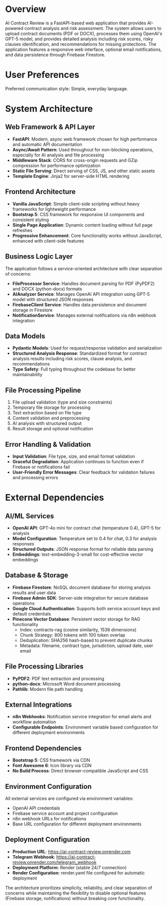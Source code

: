 # Overview

AI Contract Review is a FastAPI-based web application that provides AI-powered contract analysis and risk assessment. The system allows users to upload contract documents (PDF or DOCX), processes them using OpenAI's GPT-5 model, and provides detailed analysis including risk scores, risky clauses identification, and recommendations for missing protections. The application features a responsive web interface, optional email notifications, and data persistence through Firebase Firestore.

# User Preferences

Preferred communication style: Simple, everyday language.

# System Architecture

## Web Framework & API Layer
- **FastAPI**: Modern, async web framework chosen for high performance and automatic API documentation
- **Async/Await Pattern**: Used throughout for non-blocking operations, especially for AI analysis and file processing
- **Middleware Stack**: CORS for cross-origin requests and GZip compression for performance optimization
- **Static File Serving**: Direct serving of CSS, JS, and other static assets
- **Template Engine**: Jinja2 for server-side HTML rendering

## Frontend Architecture
- **Vanilla JavaScript**: Simple client-side scripting without heavy frameworks for lightweight performance
- **Bootstrap 5**: CSS framework for responsive UI components and consistent styling
- **Single Page Application**: Dynamic content loading without full page refreshes
- **Progressive Enhancement**: Core functionality works without JavaScript, enhanced with client-side features

## Business Logic Layer
The application follows a service-oriented architecture with clear separation of concerns:

- **FileProcessor Service**: Handles document parsing for PDF (PyPDF2) and DOCX (python-docx) formats
- **AIAnalyzer Service**: Manages OpenAI API integration using GPT-5 model with structured JSON responses
- **FirebaseClient Service**: Handles data persistence and document storage in Firestore
- **NotificationService**: Manages external notifications via n8n webhook integration

## Data Models
- **Pydantic Models**: Used for request/response validation and serialization
- **Structured Analysis Response**: Standardized format for contract analysis results including risk scores, clause analysis, and recommendations
- **Type Safety**: Full typing throughout the codebase for better maintainability

## File Processing Pipeline
1. File upload validation (type and size constraints)
2. Temporary file storage for processing
3. Text extraction based on file type
4. Content validation and preprocessing
5. AI analysis with structured output
6. Result storage and optional notification

## Error Handling & Validation
- **Input Validation**: File type, size, and email format validation
- **Graceful Degradation**: Application continues to function even if Firebase or notifications fail
- **User-Friendly Error Messages**: Clear feedback for validation failures and processing errors

# External Dependencies

## AI/ML Services
- **OpenAI API**: GPT-4o mini for contract chat (temperature 0.4), GPT-5 for analysis
- **Model Configuration**: Temperature set to 0.4 for chat, 0.3 for analysis responses
- **Structured Outputs**: JSON response format for reliable data parsing
- **Embeddings**: text-embedding-3-small for cost-effective vector embeddings

## Database & Storage
- **Firebase Firestore**: NoSQL document database for storing analysis results and user data
- **Firebase Admin SDK**: Server-side integration for secure database operations
- **Google Cloud Authentication**: Supports both service account keys and default credentials
- **Pinecone Vector Database**: Persistent vector storage for RAG functionality
  - Index: contracts-rag (cosine similarity, 1536 dimensions)
  - Chunk Strategy: 800 tokens with 100 token overlap
  - Deduplication: SHA256 hash-based to prevent duplicate chunks
  - Metadata: filename, contract type, jurisdiction, upload date, user email

## File Processing Libraries
- **PyPDF2**: PDF text extraction and processing
- **python-docx**: Microsoft Word document processing
- **Pathlib**: Modern file path handling

## External Integrations
- **n8n Webhooks**: Notification service integration for email alerts and workflow automation
- **Configurable Endpoints**: Environment variable based configuration for different deployment environments

## Frontend Dependencies
- **Bootstrap 5**: CSS framework via CDN
- **Font Awesome 6**: Icon library via CDN
- **No Build Process**: Direct browser-compatible JavaScript and CSS

## Environment Configuration
All external services are configured via environment variables:
- OpenAI API credentials
- Firebase service account and project configuration  
- n8n webhook URLs for notifications
- Base URL configuration for different deployment environments

## Deployment Configuration
- **Production URL**: https://ai-contract-review.onrender.com
- **Telegram Webhook**: https://ai-contract-review.onrender.com/telegram_webhook  
- **Deployment Platform**: Render (stable 24/7 connection)
- **Render Configuration**: render.yaml file configured for automatic deployment

The architecture prioritizes simplicity, reliability, and clear separation of concerns while maintaining the flexibility to disable optional features (Firebase storage, notifications) without breaking core functionality.